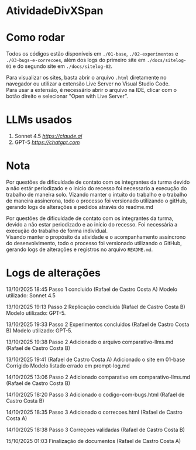 # AtividadeDivXSpan

# Como rodar
Todos os códigos estão disponíveis em `./01-base`, `./02-experimentos` e `./03-bugs-e-correcoes`, além dos logs do primeiro site em `./docs/sitelog-01` e do segundo site em `./docs/sitelog-02`.

Para visualizar os sites, basta abrir o arquivo `.html` diretamente no navegador ou utilizar a extensão Live Server no Visual Studio Code.  
Para usar a extensão, é necessário abrir o arquivo na IDE, clicar com o botão direito e selecionar "Open with Live Server”.

# LLMs usados
 1. Sonnet 4.5 *https://claude.ai*
 2. GPT-5 *https://chatgpt.com*

# Nota

Por questões de dificuldade de contato com os integrantes da turma devido a não estár periodizado e o inicio do recesso foi necessario a execução do trabalho de maneira solo. Vizando manter o intuito do trabalho e o trabalho de maneira assincrona, todo o processo foi versionado utilizando o gitHub, gerando logs de alterações e pedidos através do readme.md

Por questões de dificuldade de contato com os integrantes da turma, devido a não estar periodizado e ao início do recesso. Foi necessária a execução do trabalho de forma individual.  
Visando manter o propósito da atividade e o acompanhamento assíncrono do desenvolvimento, todo o processo foi versionado utilizando o GitHub, gerando logs de alterações e registros no arquivo `README.md`.

# Logs de alterações
13/10/2025 18:45
Passo 1 concluido (Rafael de Castro Costa A)
Modelo utilizado: Sonnet 4.5

13/10/2025 19:13
Passo 2
Replicação concluida (Rafael de Castro Costa B)
Modelo utilizado: GPT-5.

13/10/2025 19:33
Passo 2
Experimentos concluidos (Rafael de Castro Costa B)
Modelo utilizado: GPT-5.

13/10/2025 19:38
Passo 2
Adicionado o arquivo comparativo-llms.md (Rafael de Castro Costa B)

13/10/2025 19:41 (Rafael de Castro Costa A)
Adicionado o site em 01-base
Corrigido Modelo listado errado em prompt-log.md

14/10/2025 13:06
Passo 2
Adicionado comparativo em comparativo-llms.md (Rafael de Castro Costa B)

14/10/2025 18:20
Passo 3 Adicionado o codigo-com-bugs.html (Rafael de Castro Costa B)

14/10/2025 18:35
Passo 3 Adicionado o correcoes.html (Rafael de Castro Costa A)

14/10/2025 18:38
Passo 3 Correçoes validadas (Rafael de Castro Costa B)

15/10/2025 01:03
Finalização de documentos (Rafael de Castro Costa A)